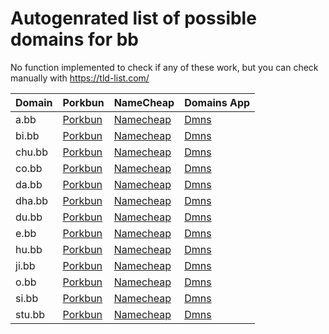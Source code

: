 # Autogenrated list of possible domains for bb

No function implemented to check if any of these work, but you can check manually with https://tld-list.com/

| Domain | Porkbun | NameCheap | Domains App |
|---|---|---|---|
| a.bb | [Porkbun](https://porkbun.com/checkout/search?prb=e814663da1&tlds=&idnLanguage=&search=search&q=a.bb) | [Namecheap](https://www.namecheap.com/domains/registration/results/?domain=a.bb) | [Dmns](https://dmns.app/domains?q=a.bb) |
| bi.bb | [Porkbun](https://porkbun.com/checkout/search?prb=e814663da1&tlds=&idnLanguage=&search=search&q=bi.bb) | [Namecheap](https://www.namecheap.com/domains/registration/results/?domain=bi.bb) | [Dmns](https://dmns.app/domains?q=bi.bb) |
| chu.bb | [Porkbun](https://porkbun.com/checkout/search?prb=e814663da1&tlds=&idnLanguage=&search=search&q=chu.bb) | [Namecheap](https://www.namecheap.com/domains/registration/results/?domain=chu.bb) | [Dmns](https://dmns.app/domains?q=chu.bb) |
| co.bb | [Porkbun](https://porkbun.com/checkout/search?prb=e814663da1&tlds=&idnLanguage=&search=search&q=co.bb) | [Namecheap](https://www.namecheap.com/domains/registration/results/?domain=co.bb) | [Dmns](https://dmns.app/domains?q=co.bb) |
| da.bb | [Porkbun](https://porkbun.com/checkout/search?prb=e814663da1&tlds=&idnLanguage=&search=search&q=da.bb) | [Namecheap](https://www.namecheap.com/domains/registration/results/?domain=da.bb) | [Dmns](https://dmns.app/domains?q=da.bb) |
| dha.bb | [Porkbun](https://porkbun.com/checkout/search?prb=e814663da1&tlds=&idnLanguage=&search=search&q=dha.bb) | [Namecheap](https://www.namecheap.com/domains/registration/results/?domain=dha.bb) | [Dmns](https://dmns.app/domains?q=dha.bb) |
| du.bb | [Porkbun](https://porkbun.com/checkout/search?prb=e814663da1&tlds=&idnLanguage=&search=search&q=du.bb) | [Namecheap](https://www.namecheap.com/domains/registration/results/?domain=du.bb) | [Dmns](https://dmns.app/domains?q=du.bb) |
| e.bb | [Porkbun](https://porkbun.com/checkout/search?prb=e814663da1&tlds=&idnLanguage=&search=search&q=e.bb) | [Namecheap](https://www.namecheap.com/domains/registration/results/?domain=e.bb) | [Dmns](https://dmns.app/domains?q=e.bb) |
| hu.bb | [Porkbun](https://porkbun.com/checkout/search?prb=e814663da1&tlds=&idnLanguage=&search=search&q=hu.bb) | [Namecheap](https://www.namecheap.com/domains/registration/results/?domain=hu.bb) | [Dmns](https://dmns.app/domains?q=hu.bb) |
| ji.bb | [Porkbun](https://porkbun.com/checkout/search?prb=e814663da1&tlds=&idnLanguage=&search=search&q=ji.bb) | [Namecheap](https://www.namecheap.com/domains/registration/results/?domain=ji.bb) | [Dmns](https://dmns.app/domains?q=ji.bb) |
| o.bb | [Porkbun](https://porkbun.com/checkout/search?prb=e814663da1&tlds=&idnLanguage=&search=search&q=o.bb) | [Namecheap](https://www.namecheap.com/domains/registration/results/?domain=o.bb) | [Dmns](https://dmns.app/domains?q=o.bb) |
| si.bb | [Porkbun](https://porkbun.com/checkout/search?prb=e814663da1&tlds=&idnLanguage=&search=search&q=si.bb) | [Namecheap](https://www.namecheap.com/domains/registration/results/?domain=si.bb) | [Dmns](https://dmns.app/domains?q=si.bb) |
| stu.bb | [Porkbun](https://porkbun.com/checkout/search?prb=e814663da1&tlds=&idnLanguage=&search=search&q=stu.bb) | [Namecheap](https://www.namecheap.com/domains/registration/results/?domain=stu.bb) | [Dmns](https://dmns.app/domains?q=stu.bb) |
